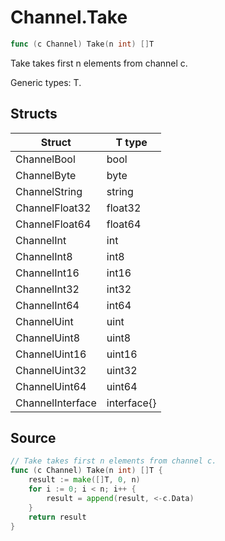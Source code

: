 # Channel.Take

```go
func (c Channel) Take(n int) []T
```

Take takes first n elements from channel c.

Generic types: T.

## Structs

| Struct | T type |
| ------ | ------ |
| ChannelBool | bool |
| ChannelByte | byte |
| ChannelString | string |
| ChannelFloat32 | float32 |
| ChannelFloat64 | float64 |
| ChannelInt | int |
| ChannelInt8 | int8 |
| ChannelInt16 | int16 |
| ChannelInt32 | int32 |
| ChannelInt64 | int64 |
| ChannelUint | uint |
| ChannelUint8 | uint8 |
| ChannelUint16 | uint16 |
| ChannelUint32 | uint32 |
| ChannelUint64 | uint64 |
| ChannelInterface | interface{} |

## Source

```go
// Take takes first n elements from channel c.
func (c Channel) Take(n int) []T {
	result := make([]T, 0, n)
	for i := 0; i < n; i++ {
		result = append(result, <-c.Data)
	}
	return result
}
```

